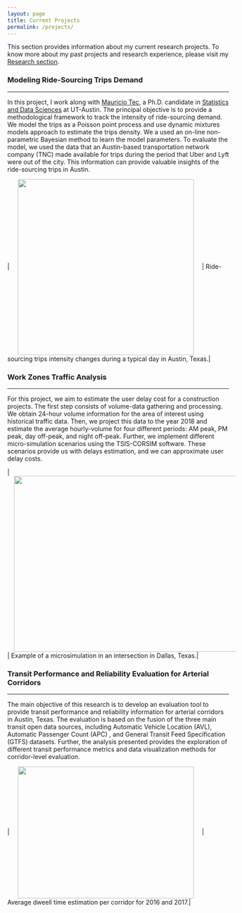 ```yaml
---
layout: page
title: Current Projects
permalink: /projects/
---
```


This section provides information about my current research projects. To know more about my past projects and research experience, please visit my <a href="https://nzunigag.github.io/research/">Research section</a>.

### Modeling Ride-Sourcing Trips Demand 
___
In this project, I work along with [Mauricio Tec](https://mauriciogtec.github.io/), a Ph.D. candidate in [Statistics and Data Sciences](https://stat.utexas.edu/) at UT-Austin. The principal objective is to provide a methodological framework to track the intensity of ride-sourcing demand. We model the trips as a Poisson point process and use dynamic mixtures models approach to estimate the trips density. We a used an on-line non-parametric Bayesian method to learn the model parameters. To evaluate the model, we used the data that an Austin-based transportation network company (TNC) made available for trips during the period that Uber and Lyft were out of the city. This information can provide valuable insights of the ride-sourcing trips in Austin.

| <img src="../assets/projects/Intensity-c.gif" ALIGN="center" style="margin:0px 15px ; width:400px; height:400px;"/> | 
Ride-sourcing trips intensity changes during a typical day in Austin, Texas.|

### Work Zones Traffic Analysis
___
For this project, we aim to estimate the user delay cost for a construction projects. The first step consists of volume-data gathering and processing. We obtain 24-hour volume information for the area of interest using historical traffic data. Then, we project this data to the year 2018 and estimate the average hourly-volume for four different periods: AM peak, PM peak, day off-peak, and night off-peak. Further, we implement different micro-simulation scenarios using the TSIS-CORSIM software. These scenarios provide us with delays estimation, and we can approximate user delay costs.  

| <img src="../assets/projects/traff.gif" ALIGN="center" style="margin:0px 15px ; width:710px; height:400px;"/> | 
Example of a microsimulation in an intersection in Dallas, Texas.|

### Transit Performance and Reliability Evaluation for Arterial Corridors
___

The main objective of this research is to develop an evaluation tool to provide transit performance and reliability information for arterial corridors in Austin, Texas. The evaluation is based on the fusion of the three main transit open data sources, including Automatic Vehicle Location (AVL), Automatic Passenger Count (APC) , and General Transit Feed Specification (GTFS)  datasets. Further, the analysis presented provides the exploration of different transit performance metrics and data visualization methods for corridor-level evaluation.

| <img src="../assets/projects/transit.jpg" ALIGN="center" style="margin:0px 15px ; width:400px; height:300px;"/> | 
Average dweell time estimation per corridor for 2016 and 2017.|
